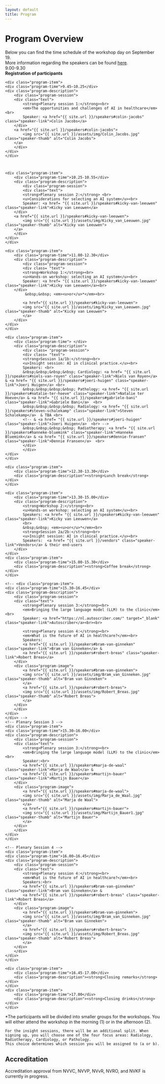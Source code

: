```yaml
---
layout: default
title: Program
---
```


# Program Overview

<!-- #### Plenary Opening  
 
 <div class="content">
    <p>
  A practical story from the clinic on the opportunities and challenges of AI in healthcare.  </p>
</div>

#### Introduction to AI Selection
  Key considerations for selecting an AI system.  

#### Hands-on Workshops  
  Interactive sessions focused on selecting AI systems for healthcare.  

#### Insight Sessions: AI in Clinical Practice
<div class = "content"> <p>
  <a href="{{ site.baseurl }}/vendors">Vendors</a> from Cardiology, Pathology, Radiology, and Radiotherapy present their AI solutions and discuss implementation with end-users.
  </p>
  </div>

#### Plenary Discussion  
  A panel discussion on the future of AI in healthcare, covering impact, ethics, and trends.  

#### Networking Opportunities
  Time to connect with experts and peers over coffee, lunch, and closing drinks.  

## Accreditation 
Accreditation approval from NVVC, NVVP, NVvR, NVRO, and NVKF is currently in progress.
 -->
<div class="content">
Below you can find the time schedule of the workshop day on September 19. <br>
More information regarding the speakers can be found <a href= "{{ site.url }}/speakers">here</a>.
</div>

<div class="program">
    <div class="program-item">
        <div class="program-time">9.00-9.30</div>  
        <div class="program-description"><strong>Registration of participants</strong></div>
    </div>

    <div class="program-item">
    <div class="program-time">9.45–10.25</div>
    <div class="program-description">
        <div class="program-session">
        <div class="text">
            <strong>Plenary session 1:</strong><br>
            <em>The opportunities and challenges of AI in healthcare</em><br>
            Speaker: <a href="{{ site.url }}/speakers#colin-jacobs" class="speaker-link">Colin Jacobs</a>
        </div>
        <a href="{{ site.url }}/speakers#colin-jacobs">
            <img src="{{ site.url }}/assets/img/Colin_Jacobs.jpg" class="speaker-thumb" alt="Colin Jacobs">
        </a>
        </div>
    </div>
    </div>



    <div class="program-item">
        <div class="program-time">10.25-10.55</div>
        <div class="program-description">
            <div class="program-session">
            <div class="text">
            <strong>Plenary session 2:</strong> <br>
            <u>Considerations for selecting an AI system</u><br>
            Speaker: <a href= "{{ site.url }}/speakers#kicky-van-leeuwen" class="speaker-link">Kicky van Leeuwen</a>
        </div>
        <a href="{{ site.url }}/speakers#kicky-van-leeuwen">
            <img src="{{ site.url }}/assets/img/Kicky_van_Leeuwen.jpg" class="speaker-thumb" alt="Kicky van Leeuwen">
        </a>
        </div>
    </div>
    </div>

    <div class="program-item">
        <div class="program-time">11.00-12.30</div>
        <div class="program-description">
            <div class="program-session">
            <div class= "text">
            <strong>Workshop 1:</strong><br>
            <u>Hands-on workshop: selecting an AI system</u><br>
            Speaker: <a href= "{{ site.url }}/speakers#kicky-van-leeuwen" class="speaker-link">Kicky van Leeuwen</a><br>
        </div>
             &nbsp;&nbsp; <em><u>or</u>*</em><br>

            <a href="{{ site.url }}/speakers#kicky-van-leeuwen">
            <img src="{{ site.url }}/assets/img/Kicky_van_Leeuwen.jpg" class="speaker-thumb" alt="Kicky van Leeuwen">
            </a>
        </div>
    </div>
    </div>

    <div class="program-item">
        <div class="program-time"> </div> 
        <div class="program-description">
            <div class= "program-session">
            <div class= "text">
            <strong>Session 1a/1b:</strong><br>
            <u>Insight session: AI in clinical practice.</u><br>
            Speakers: <br> 
            &nbsp;&nbsp;&nbsp;&nbsp; Cardiology: <a href= "{{ site.url }}/speakers#niels-van-royen" class="speaker-link">Niels van Royen</a> & <a href= "{{ site.url }}/speakers#joeri-huigen" class="speaker-link">Joeri Huigen</a> <br>
            &nbsp;&nbsp;&nbsp;&nbsp; Pathology: <a href= "{{ site.url }}/speakers#natalie-ter-hoeve" class="speaker-link">Natalie ter Hoeve</a> & <a href= "{{ site.url }}/speakers#gabriele-bani" class="speaker-link">Gabriele Bani</a>  <br>        
            &nbsp;&nbsp;&nbsp;&nbsp; Radiology: <a href= "{{ site.url }}/speakers#steven-schalekamp" class="speaker-link">Steven Schalekamp</a>  & TBA <br>
            <!-- & <a href= "{{ site.url }}/speakers#joeri-huigen" class="speaker-link">Joeri Huigen</a>  <br> --> 
            &nbsp;&nbsp;&nbsp;&nbsp; Radiotherapy: <a href= "{{ site.url }}/speakers#hanneke-bluemink" class="speaker-link">Hanneke Bluemink</a> & <a href= "{{ site.url }}/speakers#dennie-fransen" class="speaker-link">Dennie Fransen</a>  <br>
            </div>
            </div>
    </div>
    </div>

    <div class="program-item">
        <div class="program-time">12.30-13.30</div>
        <div class="program-description"><strong>Lunch break</strong></div>
    </div>

    <div class="program-item">
        <div class="program-time">13.30-15.00</div>
        <div class="program-description">
            <strong>Workshop 2:</strong><br>
            <u>Hands-on workshop: selecting an AI system</u><br>
            Speakers: <a href= "{{ site.url }}/speakers#kicky-van-leeuwen" class="speaker-link">Kicky van Leeuwen</a>
            <br> 
            &nbsp;&nbsp; <em><u>or</u>*</em><br>
            <strong>Session 2a/2b:</strong><br>
            <u>Insight session: AI in clinical practice.</u><br>
            Speakers:  <a href= "{{ site.url }}/vendors" class="speaker-link">Vendors</a> & their end-users
        </div>
    </div>
    <div class="program-item">
        <div class="program-time">15.00-15.30</div>
        <div class="program-description"><strong>Coffee break</strong></div>
    </div>

    <!-- <div class="program-item">
    <div class="program-time">15.30–16.45</div>
    <div class="program-description">
        <div class="program-session">
        <div class="text">
            <strong>Plenary session 3:</strong><br>
            <em>Bringing the large language model (LLM) to the clinic</em><br>
            Speaker: <a href="https://nl.autoscriber.com/" target="_blank" class="speaker-link">Autoscriber</a><br><br>

            <strong>Plenary session 4:</strong><br>
            <em>What is the future of AI in healthcare?</em><br>
            Speakers:
            <a href="{{ site.url }}/speakers#bram-van-ginneken" class="speaker-link">Bram van Ginneken</a> &
            <a href="{{ site.url }}/speakers#robert-breas" class="speaker-link">Robert Breas</a>
        </div>
        <div class="program-image">
            <a href="{{ site.url }}/speakers#bram-van-ginneken">
            <img src="{{ site.url }}/assets/img/Bram_van_Ginneken.jpg" class="speaker-thumb" alt="Bram van Ginneken">
            </a>
            <a href="{{ site.url }}/speakers#robert-breas">
            <img src="{{ site.url }}/assets/img/Robert_Breas.jpg" class="speaker-thumb" alt="Robert Breas">
            </a>
        </div>
        </div>
    </div>
    </div> -->
    <!-- Plenary Session 3 -->
    <div class="program-item">
    <div class="program-time">15.30–16.00</div>
    <div class="program-description">
        <div class="program-session">
        <div class="text">
            <strong>Plenary session 3:</strong><br>
            <em>Bringing the large language model (LLM) to the clinic</em><br>
            Speaker:<br>
            <a href="{{ site.url }}/speakers#marja-de-waal" class="speaker-link">Marja de Waal</a> &
            <a href="{{ site.url }}/speakers#martijn-bauer" class="speaker-link">Martijn Bauer</a>
        </div>
        <div class="program-image">
            <a href="{{ site.url }}/speakers#marja-de-waal">
            <img src="{{ site.url }}/assets/img/Marja_de_Waal.jpg" class="speaker-thumb" alt="Marja de Waal">
            </a>
            <a href="{{ site.url }}/speakers#martijn-bauer">
            <img src="{{ site.url }}/assets/img/Martijn_Bauer1.jpg" class="speaker-thumb" alt="Martijn Bauer">
            </a>
        </div>
        </div>
    </div>
    </div>

    <!-- Plenary Session 4 -->
    <div class="program-item">
    <div class="program-time">16.00–16.45</div>
    <div class="program-description">
        <div class="program-session">
        <div class="text">
            <strong>Plenary session 4:</strong><br>
            <em>What is the future of AI in healthcare?</em><br>
            Speakers:<br>
            <a href="{{ site.url }}/speakers#bram-van-ginneken" class="speaker-link">Bram van Ginneken</a> &
            <a href="{{ site.url }}/speakers#robert-breas" class="speaker-link">Robert Breas</a>
        </div>
        <div class="program-image">
            <a href="{{ site.url }}/speakers#bram-van-ginneken">
            <img src="{{ site.url }}/assets/img/Bram_van_Ginneken.jpg" class="speaker-thumb" alt="Bram van Ginneken">
            </a>
            <a href="{{ site.url }}/speakers#robert-breas">
            <img src="{{ site.url }}/assets/img/Robert_Breas.jpg" class="speaker-thumb" alt="Robert Breas">
            </a>
        </div>
        </div>
    </div>
    </div>

    <div class="program-item">
        <div class="program-time">16.45-17.00</div>
        <div class="program-description"><strong>Closing remarks</strong></div>
    </div>
    <div class="program-item">
        <div class="program-time">17.00</div>
        <div class="program-description"><strong>Closing drinks</strong></div>
    </div>
</div>




<div class="content">
    *The participants will be divided into smaller groups for the workshops. You will either attend the workshop in the morning (1) or in the afternoon (2).  

    For the insight sessions, there will be an additional split. When signing up, you will choose one of the four focus areas: Radiology, Radiotherapy, Cardiology, or Pathology.  
    This choice determines which session you will be assigned to (a or b).


<h2>Accreditation</h2>
Accreditation approval from NVVC, NVVP, NVvR, NVRO, and NVKF is currently in progress.
</div> 